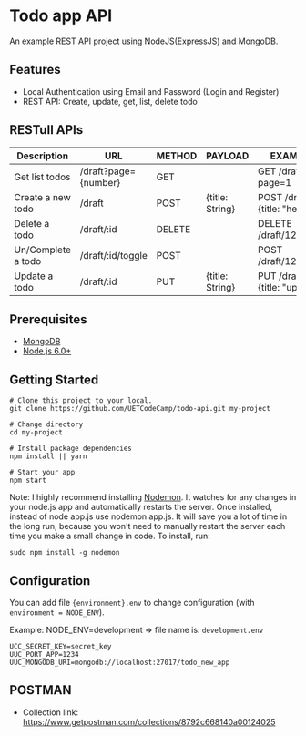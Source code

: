 # Todo app API

An example REST API project using NodeJS(ExpressJS) and MongoDB.

## Features

- Local Authentication using Email and Password (Login and Register)
- REST API: Create, update, get, list, delete todo

## RESTull APIs
|Description       | URL                  | METHOD | PAYLOAD             |    EXAMPLES                       |
|------------------|----------------------|--------|---------------------|-----------------------------------|
|Get list todos    | /draft?page={number} | GET    |                     |GET /draft?page=1                  |
|Create a new todo | /draft               | POST   | {title: String}     |POST /draft data: {title: "hello"} |
|Delete a todo     | /draft/:id           | DELETE |                     |DELETE /draft/123                  |
|Un/Complete a todo| /draft/:id/toggle    | POST   |                     |POST /draft/123/toggle             |
|Update a todo     | /draft/:id           | PUT    | {title: String}     |PUT /draft data: {title: "update"} |

## Prerequisites
- [MongoDB](https://www.mongodb.org/downloads)
- [Node.js 6.0+](http://nodejs.org)


## Getting Started

```
# Clone this project to your local.
git clone https://github.com/UETCodeCamp/todo-api.git my-project

# Change directory
cd my-project

# Install package dependencies
npm install || yarn

# Start your app
npm start

```
Note: I highly recommend installing [Nodemon](https://github.com/remy/nodemon). It watches for any changes in your node.js app and automatically restarts the server. Once installed, instead of node app.js use nodemon app.js. It will save you a lot of time in the long run, because you won't need to manually restart the server each time you make a small change in code.
To install, run:

`sudo npm install -g nodemon`

## Configuration
You can add file `{environment}.env` to change configuration (with `environment = NODE_ENV`).

Example: NODE_ENV=development => file name is: `development.env`
```
UCC_SECRET_KEY=secret_key
UUC_PORT_APP=1234
UUC_MONGODB_URI=mongodb://localhost:27017/todo_new_app
```

## POSTMAN

- Collection link:
https://www.getpostman.com/collections/8792c668140a00124025